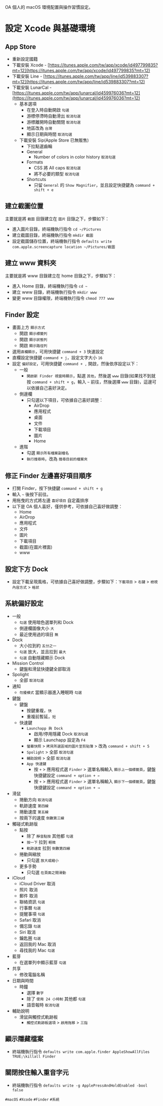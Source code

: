 OA 個人的 macOS 環境配置與操作習慣設定。

# 設定 Xcode 與基礎環境

## App Store
* 重新設定國籍  
* 下載安裝 Xcode - [https://itunes.apple.com/tw/app/xcode/id497799835?mt=12](https://itunes.apple.com/tw/app/xcode/id497799835?mt=12)
* 下載安裝 Line - [https://itunes.apple.com/tw/app/line/id539883307?mt=12](https://itunes.apple.com/tw/app/line/id539883307?mt=12)
* 下載安裝 LunarCal - [https://itunes.apple.com/tw/app/lunarcal/id459976036?mt=12](https://itunes.apple.com/tw/app/lunarcal/id459976036?mt=12)
	* 基本選項
		* 在登入時自動開啟 `勾選` 
		* 游標停滯時自動滑出 `取消勾選` 
		* 游標離開時自動關閉 `取消勾選` 
		* 地區改為 `台灣`
		* 顯示日期與時間 `取消勾選`
	* 下載安裝 Sip(Apple Store 已無販售)
		* 下拉點選齒輪
		* General
			* Number of colors in color history `取消勾選`
		* Formats
			* CSS 將 All caps `取消勾選`
			* 將不必要的類型 `取消勾選`
		* Shortcuts
			* 只留 `General` 的 `Show Magnifier`，並且設定快捷鍵為 `command + shift + e`

## 建立截圖位置
主要就是將 `截圖` 目錄建立在 `圖片` 目錄之下，步驟如下：
* 進入圖片目錄，終端機執行指令 `cd ~/Pictures`
* 建立截圖目錄，終端機執行指令 `mkdir 截圖`
* 設定截圖儲存位置，終端機執行指令 `defaults write com.apple.screencapture location ~/Pictures/截圖`

## 建立 www 資料夾
主要就是將 www 目錄建立在 home 目錄之下，步驟如下：
* 進入 Home 目錄，終端機執行指令 `cd ~`
* 建立 www 目錄，終端機執行指令 `mkdir www`
* 變更 www 目錄權限，終端機執行指令 `chmod 777 www`

## Finder 設定
* 畫面上方 `顯示方式`
	* 開啟 `顯示標籤列`
	* 開啟 `顯示狀態列`
	* 開啟 `顯示路徑列`
* 選用`直欄顯示`，可用快捷鍵 `command + 3` 快速設定
* 直欄設定快捷鍵 `command + j`，設定文字大小 `16`  
* 設定 `偏好設定`，可用快捷鍵 `command + ,` 開啟，然後依序設定以下：
	* 一般
		* `開啟新 Finder 視窗時顯示`，點選 `其他`，然後選 `www` 目錄(如果找不到就按 `command + shift + g`，輸入 `~` 前往，然後選擇 `www` 目錄)，這邊可以依據自己喜好決定。
	* 側邊欄
		* 只勾選以下項目，可依據自己喜好調整：
			* AirDrop
			* 應用程式
			* 桌面
			* 文件
			* 下載項目
			* 圖片
			* Home
	* 進階
		* 勾選 `顯示所有檔案副檔名`
		* `執行搜尋時`，改為 `搜尋目前的檔案夾`

## 修正 Finder 左邊喜好項目順序
* 打開 Finder，按下快捷鍵 `command + shift + g`
* 輸入 `~` 後按下前往。
* 用拖曳的方式將左邊 `喜好項目` 自定義排序
* 以下是 OA 個人喜好，僅供參考，可依據自己喜好做調整：
	* Home
	* AirDrop
	* 應用程式
	* 文件
	* 圖片
	* 下載項目
	* 截圖(在圖片裡面)
	* www
	
	
## 設定下方 Dock
* 設定下載呈現風格，可依據自己喜好做調整，步驟如下：`下載項目` > `右鍵` > `檢視內容方式` > `格狀`

## 系統偏好設定
* 一般
	* `勾選` 使用暗色選單列和 Dock
	* 側邊欄圖像大小 `大`
	* 最近使用過的項目 `無`
* Dock
	* 大小拉到約 `五分之一`
	* `勾選` 放大，並且拉到 `最大`
	* `勾選` 自動隱藏顯示 Dock
* Mission Control
	* 鍵盤和滑鼠快捷鍵全部取消
* Spolight
	* 全部 `取消勾選`
* 通知
	* `勿擾模式` 當顯示器進入睡眠時 `勾選`
* 鍵盤
	* 鍵盤
		* 按鍵重複，`快`
		* 重複前暫延，`短`
	* 快速鍵
		* `Launchapp 與 Dock`
			* 啟用/停用隱藏 Dock `取消勾選`
			* 顯示 Launchapp 設定為 `F4`
		* `螢幕快照` > `拷貝所選區域的圖片至剪貼簿` > 改為 `command + shift + 5`
		* `Spolight` > 全部 `取消勾選`
		* `輔助說明` > 全部 `取消勾選`
		* `App 快速鍵`
			* 按 `+` > 應用程式選 `Finder` > 選單名稱輸入 `顯示上一個標籤頁`，鍵盤快捷鍵設定 `command + option + ←`
			* 按 `+` > 應用程式選 `Finder` > 選單名稱輸入 `顯示下一個標籤頁`，鍵盤快捷鍵設定 `command + option + →`
* 滑鼠
	* 捲動方向 `取消勾選`
	* 軌跡速度 `第四線`
	* 捲動速度 `第五線`
	* 按兩下的速度 `倒數第三線`
* 觸碰式軌跡版
	* 點按
		* 除了 `靜音點按` 其他都 `勾選`
		* `按一下` 拉到 `輕微`
		* `軌跡速度` 拉到 `倒數第四線`
	* 捲動與縮放
		* 只勾選 `放大或縮小`
	* 更多手勢
		* 只勾選 `在頁面之間滑動`
* iCloud
	* iCloud Driver 取消
	* 照片 取消
	* 郵件 取消
	* 聯絡資訊 `勾選`
	* 行事曆 `勾選`
	* 提醒事項 `勾選`
	* Safari 取消
	* 備忘錄 `勾選`
	* Siri 取消
	* 鑰匙圈 `勾選`
	* 返回我的 Mac 取消
	* 尋找我的 Mac `勾選`
* 藍芽
	* 在選單列中顯示藍芽 `勾選`
* 共享
	* 修改電腦名稱
* 日期與時間
	* 時鐘
		* 選擇 `數字`
		* 除了 `使用 24 小時制` 其他都 `勾選`
		* 語音報時 `取消勾選`
* 輔助說明
	* 滑鼠與觸控式軌跡板
		* `觸控式軌跡板選項` > `啟用拖移` > `三指`

## 顯示隱藏檔案
* 終端機執行指令 `defaults write com.apple.finder AppleShowAllFiles TRUE;\killall Finder`

## 關閉按住輸入重音字元
* 終端機執行指令 `defaults write -g ApplePressAndHoldEnabled -bool false`


`#macOS` `#Xcode` `#Finder` `#系統`
